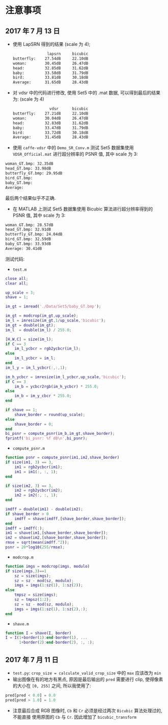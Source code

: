 # 注意事项

## 2017 年 7 月 13 日

+   使用 LapSRN 得到的结果 (scale 为 4);

    ```bash
    			   lapsrn     bicubic
    butterfly:    27.54dB     22.10dB
    woman:        30.45dB     26.47dB
    head:         32.85dB     31.62dB
    baby:         33.58dB     31.79dB
    bird:         33.81dB     30.18dB
    Average:      31.65dB     28.43dB
    ```

+   对 vdsr 中的代码进行修改, 使用 Set5 中的 .mat 数据, 可以得到最后的结果为: (scale 为 4)

    ```bash
    				vdsr      bicubic
    butterfly:    27.21dB     22.10dB
    woman:        30.04dB     26.47dB
    head:         32.83dB     31.62dB
    baby:         33.47dB     31.79dB
    bird:         33.72dB     30.18dB
    Average:      31.45dB     28.43dB
    ```

+ 使用 `caffe-vdsr` 中的 `Demo_SR_Conv.m` 测试 Set5 数据集使用 `VDSR_Official.mat` 进行超分辨率的 PSNR 值, 其中 scale 为 3:

```bash
woman_GT.bmp: 32.35dB
head_GT.bmp: 33.98dB
butterfly_GT.bmp: 29.95dB
bird_GT.bmp:
baby_GT.bmp:
Average: 
```

最后两个结果似乎不正确.

+ 在 MATLAB 上测试 Set5 数据集使用 Bicubic 算法进行超分辨率得到的 PSNR 值, 其中 scale 为 3:

```bash
woman_GT.bmp: 28.57dB
head_GT.bmp: 32.91dB
butterfly_GT.bmp: 24.04dB
bird_GT.bmp: 32.59dB
baby_GT.bmp: 33.93dB
Average: 30.41dB
```

测试代码:

+ `test.m`

```matlab
close all;
clear all;

up_scale = 3;
shave = 1;

im_gt = imread('./Data/Set5/baby_GT.bmp');

im_gt = modcrop(im_gt,up_scale);
im_l = imresize(im_gt,1/up_scale,'bicubic');
im_gt = double(im_gt);
im_l  = double(im_l) / 255.0;

[H,W,C] = size(im_l);
if C == 3
    im_l_ycbcr = rgb2ycbcr(im_l);
else
    im_l_ycbcr = im_l;
end
im_l_y = im_l_ycbcr(:,:,1);

im_h_ycbcr = imresize(im_l_ycbcr,up_scale,'bicubic');
if C == 3
    im_b = ycbcr2rgb(im_h_ycbcr) * 255.0;
else
    im_b = im_y_cbcr * 255.0;
end

if shave == 1;
    shave_border = round(up_scale);
else
    shave_border = 0;
end
bi_psnr = compute_psnr(im_b,im_gt,shave_border);
fprintf('bi_psnr: %f dB\n',bi_psnr);
```

+ `compute_psnr.m`

```matlab
function psnr = compute_psnr(im1,im2,shave_border)
if size(im1, 3) == 3,
    im1 = rgb2ycbcr(im1);
    im1 = im1(:, :, 1);
end

if size(im2, 3) == 3,
    im2 = rgb2ycbcr(im2);
    im2 = im2(:, :, 1);
end

imdff = double(im1) - double(im2);
if shave_border > 0
    imdff = shave(imdff,[shave_border,shave_border]);
end
imdff = imdff(:);
im1 = shave(im1,[shave_border,shave_border]);
im2 = shave(im2,[shave_border,shave_border]);
rmse = sqrt(mean(imdff.^2));
psnr = 20*log10(255/rmse);
```

+ `modcrop.m`

```matlab
function imgs = modcrop(imgs, modulo)
if size(imgs,3)==1
    sz = size(imgs);
    sz = sz - mod(sz, modulo);
    imgs = imgs(1:sz(1), 1:sz(2));
else
    tmpsz = size(imgs);
    sz = tmpsz(1:2);
    sz = sz - mod(sz, modulo);
    imgs = imgs(1:sz(1), 1:sz(2),:);
end
```

+ `shave.m`

```matlab
function I = shave(I, border)
I = I(1+border(1):end-border(1), ...
      1+border(2):end-border(2), :, :);
```

## 2017 年 7 月 11 日

+ `test.py`: `crop_size = calculate_valid_crop_size` 中的 `max` 应该改为 `min`
+ 输出图像在有的地方有黑点, 原因是最后输出的 `pred` 需要进行 clip, 使得像素的大小在
  `[0, 255]` 之间, 所以我使用了:

```python
pred[pred < 0.0] = 0.0
pred[pred > 1.0] = 1.0
```

+ 注意最后合成 RGB 图像时, `Cb` 和 `Cr` 必须是经过两次 `Bicubic` 算法处理过的, 不能直接
  使用原图的 `Cb` 与 `Cr`. 因此增加了 `bicubic_transform`
